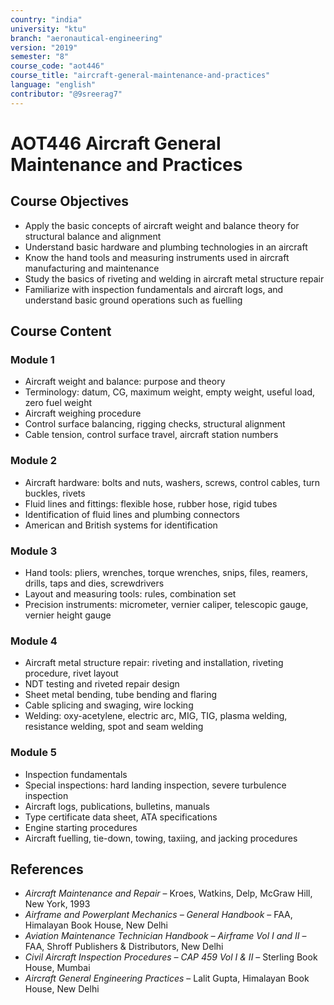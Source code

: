 ```yaml
---
country: "india"
university: "ktu"
branch: "aeronautical-engineering"
version: "2019"
semester: "8"
course_code: "aot446"
course_title: "aircraft-general-maintenance-and-practices"
language: "english"
contributor: "@9sreerag7"
---
```


# AOT446 Aircraft General Maintenance and Practices

## Course Objectives

- Apply the basic concepts of aircraft weight and balance theory for structural balance and alignment  
- Understand basic hardware and plumbing technologies in an aircraft  
- Know the hand tools and measuring instruments used in aircraft manufacturing and maintenance  
- Study the basics of riveting and welding in aircraft metal structure repair  
- Familiarize with inspection fundamentals and aircraft logs, and understand basic ground operations such as fuelling  

## Course Content

### Module 1

- Aircraft weight and balance: purpose and theory  
- Terminology: datum, CG, maximum weight, empty weight, useful load, zero fuel weight  
- Aircraft weighing procedure  
- Control surface balancing, rigging checks, structural alignment  
- Cable tension, control surface travel, aircraft station numbers  

### Module 2

- Aircraft hardware: bolts and nuts, washers, screws, control cables, turn buckles, rivets  
- Fluid lines and fittings: flexible hose, rubber hose, rigid tubes  
- Identification of fluid lines and plumbing connectors  
- American and British systems for identification  

### Module 3

- Hand tools: pliers, wrenches, torque wrenches, snips, files, reamers, drills, taps and dies, screwdrivers  
- Layout and measuring tools: rules, combination set  
- Precision instruments: micrometer, vernier caliper, telescopic gauge, vernier height gauge  

### Module 4

- Aircraft metal structure repair: riveting and installation, riveting procedure, rivet layout  
- NDT testing and riveted repair design  
- Sheet metal bending, tube bending and flaring  
- Cable splicing and swaging, wire locking  
- Welding: oxy-acetylene, electric arc, MIG, TIG, plasma welding, resistance welding, spot and seam welding  

### Module 5

- Inspection fundamentals  
- Special inspections: hard landing inspection, severe turbulence inspection  
- Aircraft logs, publications, bulletins, manuals  
- Type certificate data sheet, ATA specifications  
- Engine starting procedures  
- Aircraft fuelling, tie-down, towing, taxiing, and jacking procedures  

## References

- *Aircraft Maintenance and Repair* – Kroes, Watkins, Delp, McGraw Hill, New York, 1993  
- *Airframe and Powerplant Mechanics – General Handbook* – FAA, Himalayan Book House, New Delhi  
- *Aviation Maintenance Technician Handbook – Airframe Vol I and II* – FAA, Shroff Publishers & Distributors, New Delhi  
- *Civil Aircraft Inspection Procedures – CAP 459 Vol I & II* – Sterling Book House, Mumbai  
- *Aircraft General Engineering Practices* – Lalit Gupta, Himalayan Book House, New Delhi  
